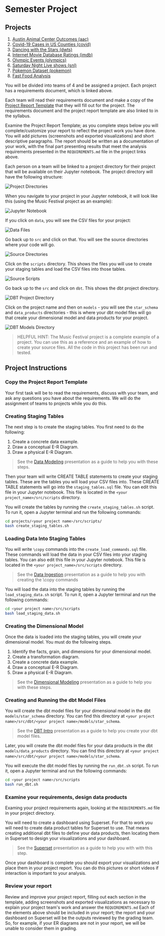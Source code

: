 # Semester Project

## Projects
1. [Austin Animal Center Outcomes (aac)](../../projects/aac/REQUIREMENTS.md)
2. [Covid-19 Cases in US Counties (covid)](../../projects/covid/REQUIREMENTS.md)
3. [Dancing with the Stars (dwts)](../../projects/dwts/REQUIREMENTS.md)
4. [Internet Movie Database Ratings (imdb)](../../projects/imdb/REQUIREMENTS.md)
5. [Olympic Events (olympics)](../../projects/olympics/REQUIREMENTS.md)
6. [Saturday Night Live shows (snl)](../../projects/sat_night_live/REQUIREMENTS.md)
7. [Pokemon Dataset (pokemon)](../../projects/pokemon/REQUIREMENTS.md)
8. [Fast Food Analysis]()

You will be divided into teams of 4 and be assigned a project. Each project has a requirements
document, which is linked above.

Each team will read their requirements document and make a copy of the 
[Project Report Template](../../320d_project_report_template.ipynb) that they will fill out for the
project. The requirements document and the project report template are also linked to in the 
syllabus.

Examine the Project Report Template; as you complete steps below you will complete/customize your 
report to reflect the project work you have done. You will add pictures (screenshots and exported 
visualizations) and short descriptive paragraphs.  The report should be written as a documentation 
of your work, with the final part presenting results that meet the analysis requirements presented 
in the `REQUIREMENTS.md` file in the project links above.

Each person on a team will be linked to a project directory for their project that will be available 
on their Jupyter notebook. The project directory will have the following structure:

![Project Directories](./images/project_directories.png)

When you navigate to your project in your Jupyter notebook, it will look like this (using the Music
Festival project as an example):

![Jupyter Notebook](./images/juypter_notebook.png)

If you click on `data`, you will see the CSV files for your project:

![Data Files](./images/project_data_files.png)

Go back up to `src` and click on that. You will see the source directories where your code will go.

![Source Directories](./images/project_src_directories.png)

Click on the `scripts` directory. This shows the files you will use to create your staging
tables and load the CSV files into those tables.

![Source Scripts](./images/source_scripts.png)

Go back up to the `src` and click on `dbt`. This shows the dbt project directory.

![DBT Project Directory](./images/dbt_project_directory.png)

Click on the project name and then on `models` - you will see the `star_schema` and `data_products`
directories - this is where your dbt model files will go that create your dimensional model and
data products for your project.

![DBT Models Directory](./images/models_directory.png)

> HELPFUL HINT:
> The Music Festival project is a complete example of a project. You can use this as a reference and
> an example of how to create your source files. All the code in this project has been run and
> tested.

## Project Instructions

### Copy the Project Report Template

Your first task will be to read the requirements, discuss with your team, and ask any questions you
have about the requirements. We will do the assignment of teams to projects while you do this.

### Creating Staging Tables

The next step is to create the staging tables. You first need to do the following:

1. Create a concrete data example.
2. Draw a conceptual E-R Diagram.
3. Draw a physical E-R Diagram.

> See the [Data Modeling](../modeling/01_has_many) presentation as a guide to help you with these 
steps.

Then your team will write CREATE TABLE statements to create your staging tables. These are the 
tables you will load your CSV files into. These CREATE TABLE statements will go into the 
`staging_tables.sql` file. You can edit this file in your Jupyter notebook. This file is located 
in the `<your project_name>/src/scripts` directory.

You will create the tables by running the `create_staging_tables.sh` script. To run it, open a 
Jupyter terminal and run the following commands:

```sh
cd projects/<your project name>/src/scripts/
bash create_staging_tables.sh
```

### Loading Data Into Staging Tables

You will write `\copy` commands into the `create_load_commands.sql` file. These commands will load
the data in your CSV files into your staging tables. You can also edit this file in your 
Jupyter notebook. This file is located in the `<your project_name>/src/scripts` directory.

> See the [Data Ingestion](../ingestion-pt2) presentation as a guide to help you with creating the 
> \copy commands

You will load the data into the staging tables by running the `load_staging_data.sh` script. To run
it, open a Jupyter terminal and run the following commands:

```sh
cd <your project name>/src/scripts
bash load_staging_data.sh
```

### Creating the Dimensional Model

Once the data is loaded into the staging tables, you will create your dimensional model. You
must do the following steps.

1. Identify the facts, grain, and dimensions for your dimensional model.
2. Create a transformation diagram.
3. Create a concrete data example.
4. Draw a conceptual E-R Diagram.
5. Draw a physical E-R Diagram.

> See the [Dimensional Modeling](../dimensional_modeling) presentation as a guide to help you with
these steps.

### Creating and Running the dbt Model Files

You will create the dbt model files for your dimensional model in the dbt `models/star_schema`
directory. You can find this directory at `<your project name>/src/dbt/<your project name>/models/star_schema`.
 
> See the [DBT Intro](../dbt_intro) presentation as a guide to help you create your dbt model files.

Later, you will create the dbt model files for your data products in the dbt `models/data_products`
directory. You can find this directory at `<your project name>/src/dbt/<your project name>/models/star_schema`.

You will execute the dbt model files by running the `run_dbt.sh` script. To run it, open a Jupyter
terminal and run the following commands:

```sh
cd <your project name>/src/scripts
bash run_dbt.sh
```

### Examine your requirements, design data products

Examing your project requirements again, looking at the `REQUIREMENTS.md` file in your project directory.

You will need to create a dashboard using Superset. For that to work you will need to create data 
product tables for Superset to use. That means creating additional dbt files to define your data 
products, then locating them in Superset to design your visualizations and your dashboard.

> See the [Superset](../Superset/) presentation as a guide to help you with with this step.

Once your dashboard is complete you should export your visualizations and place them in your project 
report. You can do this pictures or short videos if interaction is important to your analysis.

### Review your report

Review and improve your project report, filling out each section in the template, adding screenshots 
and exported visualizations as necessary to explain your project team's work and answer the 
`REQUIREMENTS.md`  Each of the elements above should be included in your report; the report and your 
dashboard on Superset will be the outputs reviewed by the grading team.  So, for example, if your ER 
diagrams are not in your report, we will be unable to consider them in grading.
